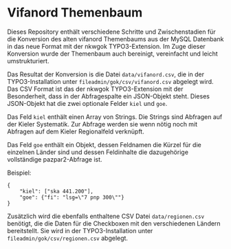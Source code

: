 # Vifanord Themenbaum

Dieses Repository enthält verschiedene Schritte und Zwischenstadien für die Konversion des alten vifanord Themenbaums aus der MySQL Datenbank in das neue Format mit der nkwgok TYPO3-Extension. Im Zuge dieser Konversion wurde der Themenbaum auch bereinigt, vereinfacht und leicht umstrukturiert.

Das Resultat der Konversion is die Datei `data/vifanord.csv`, die in der TYPO3-Installation unter `fileadmin/gok/csv/vifanord.csv` abgelegt wird. Das CSV Format ist das der nkwgok TYPO3-Extension mit der Besonderheit, dass in der Abfragespalte ein JSON-Objekt steht. Dieses JSON-Objekt hat die zwei optionale Felder `kiel` und `goe`.

Das Feld `kiel` enthält einen Array von Strings. Die Strings sind Abfragen auf der Kieler Systematik. Zur Abfrage werden sie wenn nötig noch mit Abfragen auf dem Kieler Regionalfeld verknüpft.

Das Feld `goe` enthält ein Objekt, dessen Feldnamen die Kürzel für die einzelnen Länder sind und dessen Feldinhalte die dazugehörige vollständige pazpar2-Abfrage ist.

Beispiel:

	{
		"kiel": ["ska 441.200"],
		"goe": {"fi": "lsg=\"7 pnp 300\""}
	}

Zusätzlich wird die ebenfalls enthaltene CSV Datei `data/regionen.csv` benötigt, die die Daten für die Checkboxen mit den verschiedenen Ländern bereitstellt. Sie wird in der TYPO3-Installation unter `fileadmin/gok/csv/regionen.csv` abgelegt.